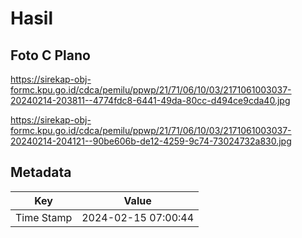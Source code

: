 # Hasil

## Foto C Plano

https://sirekap-obj-formc.kpu.go.id/cdca/pemilu/ppwp/21/71/06/10/03/2171061003037-20240214-203811--4774fdc8-6441-49da-80cc-d494ce9cda40.jpg

https://sirekap-obj-formc.kpu.go.id/cdca/pemilu/ppwp/21/71/06/10/03/2171061003037-20240214-204121--90be606b-de12-4259-9c74-73024732a830.jpg


## Metadata

| Key        | Value               |
| ---------- | ------------------- |
| Time Stamp | 2024-02-15 07:00:44 |



